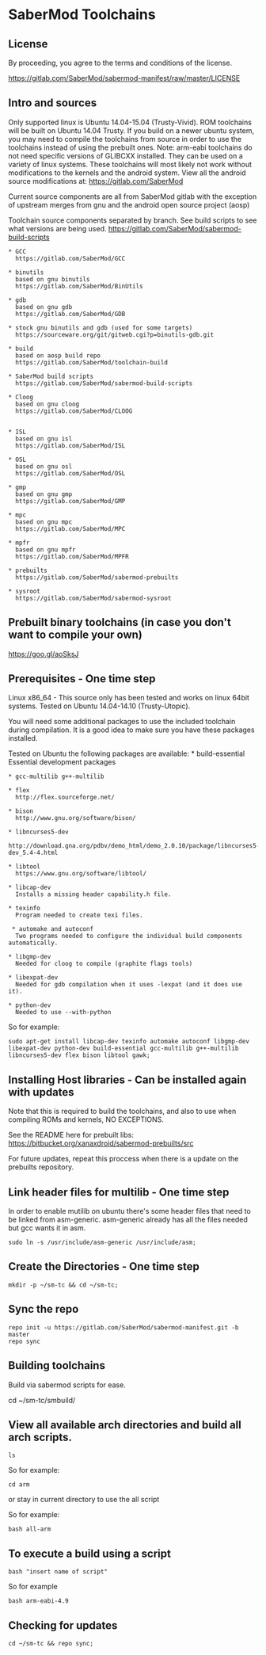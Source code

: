 SaberMod Toolchains
===================

License
-------

By proceeding, you agree to the terms and conditions of the license.

https://gitlab.com/SaberMod/sabermod-manifest/raw/master/LICENSE

Intro and sources
-----------------

Only supported linux is Ubuntu 14.04-15.04 (Trusty-Vivid).  ROM toolchains will be built on Ubuntu 14.04 Trusty.  If you build on a newer ubuntu system, you may need to compile the toolchains from source in order to use the toolchains instead of using the prebuilt ones.
Note: arm-eabi toolchains do not need specific versions of GLIBCXX installed.  They can be used on a variety of linux systems.  These toolchains will most likely not work without modifications to the kernels and the android system.  View all the android source modifications at: https://gitlab.com/SaberMod

Current source components are all from SaberMod gitlab with the exception of upstream merges from gnu and the android open source 
project (aosp)

Toolchain source components separated by branch.  See build scripts to see what versions are being used. https://gitlab.com/SaberMod/sabermod-build-scripts

    * GCC
      https://gitlab.com/SaberMod/GCC

    * binutils
      based on gnu binutils
      https://gitlab.com/SaberMod/BinUtils

    * gdb
      based on gnu gdb
      https://gitlab.com/SaberMod/GDB

    * stock gnu binutils and gdb (used for some targets)
      https://sourceware.org/git/gitweb.cgi?p=binutils-gdb.git

    * build
      based on aosp build repo
      https://gitlab.com/SaberMod/toolchain-build

    * SaberMod build scripts
      https://gitlab.com/SaberMod/sabermod-build-scripts

    * Cloog
      based on gnu cloog
      https://gitlab.com/SaberMod/CLOOG


    * ISL
      based on gnu isl
      https://gitlab.com/SaberMod/ISL

    * OSL
      based on gnu osl
      https://gitlab.com/SaberMod/OSL

    * gmp
      based on gnu gmp
      https://gitlab.com/SaberMod/GMP
    
    * mpc
      based on gnu mpc
      https://gitlab.com/SaberMod/MPC

    * mpfr
      based on gnu mpfr
      https://gitlab.com/SaberMod/MPFR

    * prebuilts
      https://gitlab.com/SaberMod/sabermod-prebuilts

    * sysroot
      https://gitlab.com/SaberMod/sabermod-sysroot

Prebuilt binary toolchains (in case you don't want to compile your own)
-----------------------------------------------------------------------

https://goo.gl/aoSksJ

Prerequisites - One time step
-----------------------------

Linux x86_64 - This source only has been tested and works on linux 64bit systems.  Tested on Ubuntu 14.04-14.10 (Trusty-Utopic).

You will need some additional packages to use the included toolchain during compilation.  It is a good idea to make sure you have these packages installed.

Tested on Ubuntu the following packages are available:
    * build-essential
      Essential development packages

    * gcc-multilib g++-multilib

    * flex
      http://flex.sourceforge.net/

    * bison
      http://www.gnu.org/software/bison/

    * libncurses5-dev
      http://download.gna.org/pdbv/demo_html/demo_2.0.10/package/libncurses5-dev_5.4-4.html

    * libtool
      https://www.gnu.org/software/libtool/

    * libcap-dev
      Installs a missing header capability.h file.

    * texinfo
      Program needed to create texi files.

     * automake and autoconf
      Two programs needed to configure the individual build components automatically.

    * libgmp-dev
      Needed for cloog to compile (graphite flags tools)

    * libexpat-dev
      Needed for gdb compilation when it uses -lexpat (and it does use it).

    * python-dev
      Needed to use --with-python

So for example:

    sudo apt-get install libcap-dev texinfo automake autoconf libgmp-dev libexpat-dev python-dev build-essential gcc-multilib g++-multilib libncurses5-dev flex bison libtool gawk;

Installing Host libraries - Can be installed again with updates
---------------------------------------------------------------

Note that this is required to build the toolchains, and also to use when compiling ROMs and kernels, NO EXCEPTIONS.

See the README here for prebuilt libs: https://bitbucket.org/xanaxdroid/sabermod-prebuilts/src

For future updates, repeat this proccess when there is a update on the prebuilts repository.

Link header files for multilib - One time step
----------------------------------------------

In order to enable mutilib on ubuntu there's some header files that need to be linked from asm-generic.  asm-generic already has all the files needed but gcc wants it in asm.

    sudo ln -s /usr/include/asm-generic /usr/include/asm;

Create the Directories - One time step
--------------------------------------

    mkdir -p ~/sm-tc && cd ~/sm-tc;

Sync the repo
-------------

    repo init -u https://gitlab.com/SaberMod/sabermod-manifest.git -b master
    repo sync

Building toolchains
-------------------

Build via sabermod scripts for ease.

cd ~/sm-tc/smbuild/

View all available arch directories and build all arch scripts.
---------------------------------------------------------------

    ls

So for example:

    cd arm

or stay in current directory to use the all script

So for example:

    bash all-arm

To execute a build using a script
---------------------------------

    bash "insert name of script"

So for example

    bash arm-eabi-4.9

Checking for updates
--------------------

    cd ~/sm-tc && repo sync;
